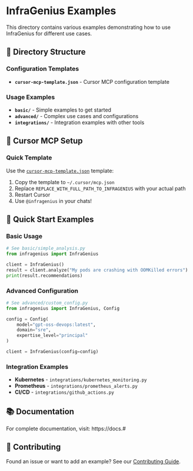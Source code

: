 # InfraGenius Examples

This directory contains various examples demonstrating how to use InfraGenius for different use cases.

## 📁 Directory Structure

### **Configuration Templates**
- **`cursor-mcp-template.json`** - Cursor MCP configuration template

### **Usage Examples**
- **`basic/`** - Simple examples to get started
- **`advanced/`** - Complex use cases and configurations  
- **`integrations/`** - Integration examples with other tools

## 🎯 Cursor MCP Setup

### **Quick Template**
Use the [`cursor-mcp-template.json`](cursor-mcp-template.json) template:

1. Copy the template to `~/.cursor/mcp.json`
2. Replace `REPLACE_WITH_FULL_PATH_TO_INFRAGENIUS` with your actual path
3. Restart Cursor
4. Use `@infragenius` in your chats!

## 🚀 Quick Start Examples

### Basic Usage
```python
# See basic/simple_analysis.py
from infragenius import InfraGenius

client = InfraGenius()
result = client.analyze("My pods are crashing with OOMKilled errors")
print(result.recommendations)
```

### Advanced Configuration
```python
# See advanced/custom_config.py
from infragenius import InfraGenius, Config

config = Config(
    model="gpt-oss-devops:latest",
    domain="sre",
    expertise_level="principal"
)

client = InfraGenius(config=config)
```

### Integration Examples
- **Kubernetes** - `integrations/kubernetes_monitoring.py`
- **Prometheus** - `integrations/prometheus_alerts.py`
- **CI/CD** - `integrations/github_actions.py`

## 📚 Documentation

For complete documentation, visit: https://docs.#

## 🤝 Contributing

Found an issue or want to add an example? See our [Contributing Guide](../CONTRIBUTING.md).
